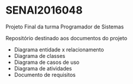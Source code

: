 # SENAI2016048
Projeto Final da turma Programador de Sistemas

Repositório destinado aos documentos do projeto

- Diagrama entidade x relacionamento
- Diagrama de classes
- Diagrama de casos de uso
- Diagrama de atividades
- Documento de requisitos
